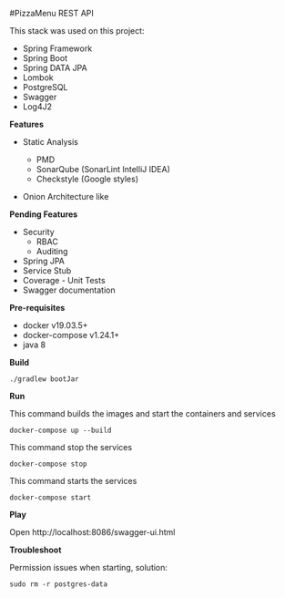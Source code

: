 #PizzaMenu REST API

This stack was used on this project:

* Spring Framework
* Spring Boot
* Spring DATA JPA 
* Lombok
* PostgreSQL
* Swagger
* Log4J2

**Features**

* Static Analysis
    - PMD
    - SonarQube (SonarLint IntelliJ IDEA)
    - Checkstyle (Google styles)

* Onion Architecture like

**Pending Features**

* Security
    - RBAC
    - Auditing
* Spring JPA
* Service Stub
* Coverage - Unit Tests
* Swagger documentation 

**Pre-requisites**

* docker v19.03.5+
* docker-compose v1.24.1+
* java 8

**Build**

`./gradlew bootJar`

**Run**

This command builds the images and start the containers and services

`docker-compose up --build`

This command stop the services

`docker-compose stop`

This command starts the services

`docker-compose start`

**Play**

Open http://localhost:8086/swagger-ui.html

**Troubleshoot**

Permission issues when starting, solution:

`sudo rm -r postgres-data`
